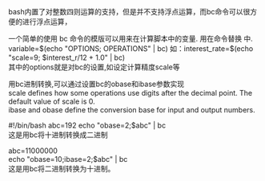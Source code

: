 bash内置了对整数四则运算的支持，但是并不支持浮点运算，而bc命令可以很方便的进行浮点运算，

一个简单的使用 bc 命令的模版可以用来在计算脚本中的变量. 用在命令替换 中.  
variable=$(echo "OPTIONS; OPERATIONS" | bc)  
如：interest_rate=$(echo "scale=9; $interest_r/12 + 1.0" | bc)  
其中的options就是对bc的设置,如设定计算精度scale等


用bc进制转换,可以通过设置bc的obase和ibase参数实现  
scale defines how some operations  use  digits after the decimal point.  The default value of scale is 0.  
ibase and obase define the conversion base for input and output numbers.  

#!/bin/bash 
abc=192 
echo "obase=2;$abc" | bc  
这是用bc将十进制转换成二进制

abc=11000000   
echo "obase=10;ibase=2;$abc" | bc  
这是用bc将二进制转换为十进制。


